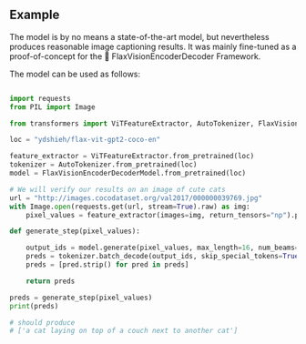 ## Example

The model is by no means a state-of-the-art model, but nevertheless 
produces reasonable image captioning results. It was mainly fine-tuned 
as a proof-of-concept for the 🤗 FlaxVisionEncoderDecoder Framework.

The model can be used as follows:

```python

import requests
from PIL import Image

from transformers import ViTFeatureExtractor, AutoTokenizer, FlaxVisionEncoderDecoderModel

loc = "ydshieh/flax-vit-gpt2-coco-en"

feature_extractor = ViTFeatureExtractor.from_pretrained(loc)
tokenizer = AutoTokenizer.from_pretrained(loc)
model = FlaxVisionEncoderDecoderModel.from_pretrained(loc)

# We will verify our results on an image of cute cats
url = "http://images.cocodataset.org/val2017/000000039769.jpg"
with Image.open(requests.get(url, stream=True).raw) as img:
    pixel_values = feature_extractor(images=img, return_tensors="np").pixel_values

def generate_step(pixel_values):

    output_ids = model.generate(pixel_values, max_length=16, num_beams=4).sequences
    preds = tokenizer.batch_decode(output_ids, skip_special_tokens=True)
    preds = [pred.strip() for pred in preds]

    return preds

preds = generate_step(pixel_values)
print(preds)

# should produce
# ['a cat laying on top of a couch next to another cat']

```